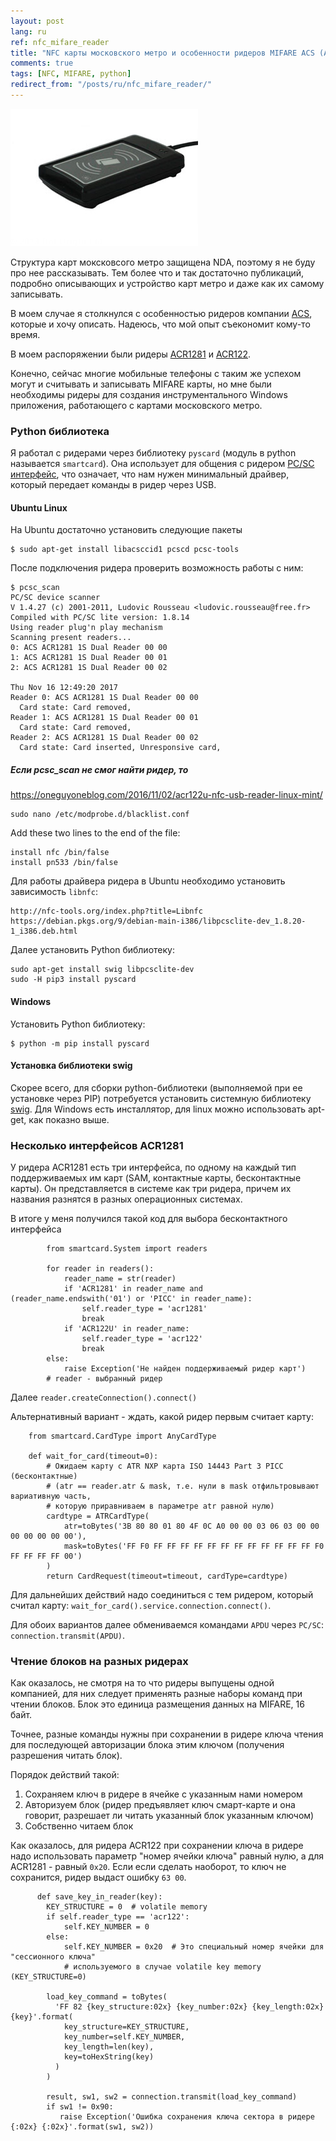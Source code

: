 ```yaml
---
layout: post
lang: ru
ref: nfc_mifare_reader
title: "NFC карты московского метро и особенности ридеров MIFARE ACS (ACR1281 и ACR122)"
comments: true
tags: [NFC, MIFARE, python]
redirect_from: "/posts/ru/nfc_mifare_reader/"
---
```


![](/images/acr1281.jpg)

Структура карт моксковсого метро защищена NDA, поэтому я не буду про нее рассказывать. 
Тем более что и так достаточно публикаций, подробно описывающих и устройство карт метро 
и даже как их самому записывать.

В моем случае я столкнулся с особенностью ридеров компании [ACS](https://www.acs.com.hk),
которые и хочу описать.
Надеюсь, что мой опыт съекономит кому-то время.

В моем распоряжении были ридеры [ACR1281](https://www.acs.com.hk/en/products/397/acr1281u-c2-card-uid-reader/)
и [ACR122](https://www.acs.com.hk/en/products/3/acr122u-usb-nfc-reader/).

Конечно, сейчас многие мобильные телефоны с таким же успехом могут и считывать и записывать
MIFARE карты, но мне были необходимы ридеры для создания инструментального Windows приложения,
работающего с картами московского метро.

### Python библиотека

Я работал с ридерами через библиотеку `pyscard` (модуль в python называется `smartcard`).
Она использует для общения с ридером [PC/SC интерфейс](https://ru.wikipedia.org/wiki/PC/SC), 
что означает, что нам нужен минимальный драйвер, который передает команды в ридер через USB.

#### Ubuntu Linux

На Ubuntu достаточно установить следующие пакеты

    $ sudo apt-get install libacsccid1 pcscd pcsc-tools

После подключения ридера проверить возможность работы с ним:

    $ pcsc_scan
    PC/SC device scanner
    V 1.4.27 (c) 2001-2011, Ludovic Rousseau <ludovic.rousseau@free.fr>
    Compiled with PC/SC lite version: 1.8.14
    Using reader plug'n play mechanism
    Scanning present readers...
    0: ACS ACR1281 1S Dual Reader 00 00
    1: ACS ACR1281 1S Dual Reader 00 01
    2: ACS ACR1281 1S Dual Reader 00 02
    
    Thu Nov 16 12:49:20 2017
    Reader 0: ACS ACR1281 1S Dual Reader 00 00
      Card state: Card removed, 
    Reader 1: ACS ACR1281 1S Dual Reader 00 01
      Card state: Card removed, 
    Reader 2: ACS ACR1281 1S Dual Reader 00 02
      Card state: Card inserted, Unresponsive card, 

##### Если pcsc_scan не смог найти ридер, то

https://oneguyoneblog.com/2016/11/02/acr122u-nfc-usb-reader-linux-mint/

    sudo nano /etc/modprobe.d/blacklist.conf

Add these two lines to the end of the file:

    install nfc /bin/false
    install pn533 /bin/false

Для работы драйвера ридера в Ubuntu необходимо установить зависимость `libnfc`:

    http://nfc-tools.org/index.php?title=Libnfc
    https://debian.pkgs.org/9/debian-main-i386/libpcsclite-dev_1.8.20-1_i386.deb.html
    
Далее установить Python библиотеку:

    sudo apt-get install swig libpcsclite-dev 
    sudo -H pip3 install pyscard

#### Windows

Установить Python библиотеку:

    $ python -m pip install pyscard
    
#### Установка библиотеки swig

Скорее всего, для сборки python-библиотеки (выполняемой при ее установке через PIP) 
потребуется установить системную библиотеку [swig](http://www.swig.org/).
Для Windows есть инсталлятор, для linux можно использовать apt-get, как показно выше.

### Несколько интерфейсов ACR1281

У ридера ACR1281 есть три интерфейса, по одному на каждый тип поддерживаемых им карт 
(SAM, контактные карты, бесконтактные карты). Он представляется в системе как три ридера, 
причем их названия разнятся в разных операционных системах.

В итоге у меня получился такой код для выбора бесконтактного интерфейса

            from smartcard.System import readers
            
            for reader in readers():
                reader_name = str(reader)
                if 'ACR1281' in reader_name and (reader_name.endswith('01') or 'PICC' in reader_name):
                    self.reader_type = 'acr1281'
                    break
                if 'ACR122U' in reader_name:
                    self.reader_type = 'acr122'
                    break
            else:
                raise Exception('Не найден поддерживаемый ридер карт')
            # reader - выбранный ридер
            
Далее `reader.createConnection().connect()`

Альтернативный вариант - ждать, какой ридер первым считает карту:

        from smartcard.CardType import AnyCardType

        def wait_for_card(timeout=0):
            # Ожидаем карту с ATR NXP карта ISO 14443 Part 3 PICC (бесконтактные)
            # (atr == reader.atr & mask, т.е. нули в mask отфильтровывают вариативную часть, 
            # которую приравниваем в параметре atr равной нулю)
            cardtype = ATRCardType(
                atr=toBytes('3B 80 80 01 80 4F 0C A0 00 00 03 06 03 00 00 00 00 00 00 00'),
                mask=toBytes('FF F0 FF FF FF FF FF FF FF FF FF FF FF FF F0 FF FF FF FF 00')
            )
            return CardRequest(timeout=timeout, cardType=cardtype)
            
Для дальнейших действий надо соединиться с тем ридером, который считал карту:
`wait_for_card().service.connection.connect()`.

Для обоих вариантов далее обмениваемся командами `APDU` через `PC/SC`: 
`connection.transmit(APDU)`.
            
### Чтение блоков на разных ридерах

Как оказалось, не смотря на то что ридеры выпущены одной компанией, для них следует применять 
разные наборы команд при чтении блоков.
Блок это единица размещения данных на MIFARE, 16 байт.

Точнее, разные команды нужны при сохранении в ридере ключа чтения для последующей авторизации
блока этим ключом (получения разрешения читать блок).

Порядок действий такой:
1. Сохраняем ключ в ридере в ячейке с указанным нами номером
1. Авторизуем блок (ридер предъявляет ключ смарт-карте и она говорит, разрешает ли читать
указанный блок указанным ключом)
1. Собственно читаем блок

Как оказалось, для ридера ACR122 при сохранении ключа в ридере надо использовать 
параметр "номер ячейки ключа" равный нулю, а для ACR1281 - равный `0x20`.
Если если сделать наоборот, то ключ не сохранится, ридер выдаст ошибку `63 00`.

          def save_key_in_reader(key):
            KEY_STRUCTURE = 0  # volatile memory
            if self.reader_type == 'acr122':
                self.KEY_NUMBER = 0
            else:
                self.KEY_NUMBER = 0x20  # Это специальный номер ячейки для "сессионного ключа" 
                # используемого в случае volatile key memory (KEY_STRUCTURE=0)
                
            load_key_command = toBytes(
              'FF 82 {key_structure:02x} {key_number:02x} {key_length:02x} {key}'.format(
                key_structure=KEY_STRUCTURE,
                key_number=self.KEY_NUMBER,
                key_length=len(key),
                key=toHexString(key)
              )
            )
            
            result, sw1, sw2 = connection.transmit(load_key_command)
            if sw1 != 0x90:
               raise Exception('Ошибка сохранения ключа сектора в ридере {:02x} {:02x}'.format(sw1, sw2))

